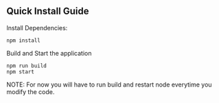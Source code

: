 ## Quick Install Guide

Install Dependencies:
```
npm install
```

Build and Start the application
```
npm run build
npm start
```

NOTE: For now you will have to run build and restart node everytime you modify the code.
